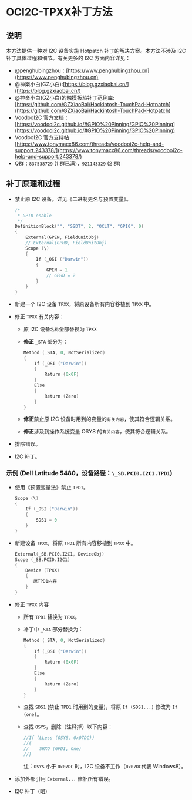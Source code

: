 # OCI2C-TPXX补丁方法

## 说明

本方法提供一种对 I2C 设备实施 Hotpatch 补丁的解决方案。本方法不涉及 I2C 补丁具体过程和细节。有关更多的 I2C 方面内容详见：

- @penghubingzhou：[https://www.penghubingzhou.cn](https://www.penghubingzhou.cn)
- @神楽小白(GZ小白):[https://blog.gzxiaobai.cn/](https://blog.gzxiaobai.cn/)
- @神楽小白(GZ小白)的触摸板热补丁范例库:[https://github.com/GZXiaoBai/Hackintosh-TouchPad-Hotpatch](https://github.com/GZXiaoBai/Hackintosh-TouchPad-Hotpatch)
- VoodooI2C 官方文档：[https://voodooi2c.github.io/#GPIO%20Pinning/GPIO%20Pinning](https://voodooi2c.github.io/#GPIO%20Pinning/GPIO%20Pinning)
- VoodooI2C 官方支持帖 [https://www.tonymacx86.com/threads/voodooi2c-help-and-support.243378/](https://www.tonymacx86.com/threads/voodooi2c-help-and-support.243378/)
- Q群：`837538729` (1 群已满)，`921143329` (2 群)

## 补丁原理和过程

- 禁止原 I2C 设备。详见《二进制更名与预置变量》。

  ```Swift
  /*
   * GPI0 enable
   */
  DefinitionBlock("", "SSDT", 2, "OCLT", "GPI0", 0)
  {
      External(GPEN, FieldUnitObj)
      // External(GPHD, FieldUnitObj)
      Scope (\)
      {
          If (_OSI ("Darwin"))
          {
              GPEN = 1
              // GPHD = 2
          }
      }
  }
  ```

- 新建一个 I2C 设备 `TPXX`，将原设备所有内容移植到 `TPXX` 中。

- 修正 `TPXX` 有关内容：

  - 原 I2C 设备`名称`全部替换为 `TPXX`

  - **修正** `_STA` 部分为：

    ```Swift
    Method (_STA, 0, NotSerialized)
    {
        If (_OSI ("Darwin"))
        {
            Return (0x0F)
        }
        Else
        {
            Return (Zero)
        }
    }
    ```

  - **修正**禁止原 I2C 设备时用到的变量的`有关内容`，使其符合逻辑关系。

  - **修正**涉及到操作系统变量 OSYS 的`有关内容`，使其符合逻辑关系。

- 排除错误。

- I2C 补丁。

### 示例 (Dell Latitude 5480，设备路径：`\_SB.PCI0.I2C1.TPD1`)

- 使用《预置变量法》禁止 `TPD1`。

  ```Swift
  Scope (\)
  {
      If (_OSI ("Darwin"))
      {
          SDS1 = 0
      }
  }
  ```

- 新建设备 `TPXX`，将原 `TPD1` 所有内容移植到 `TPXX` 中。

  ```Swift
  External(_SB.PCI0.I2C1, DeviceObj)
  Scope (_SB.PCI0.I2C1)
  {
      Device (TPXX)
      {
         原TPD1内容
      }
  }
  ```

- 修正 `TPXX` 内容

  - 所有 `TPD1` 替换为 `TPXX`。
  
  - 补丁中 `_STA` 部分替换为：
  
    ```Swift
    Method (_STA, 0, NotSerialized)
    {
        If (_OSI ("Darwin"))
        {
            Return (0x0F)
        }
        Else
        {
            Return (Zero)
        }
    }
    ```
  
  - 查找 `SDS1` (禁止 `TPD1` 时用到的变量)，将原 `If (SDS1...)` 修改为 `If (one)`。
  
  - 查找 `OSYS`，删除（注释掉）以下内容：
  
    ```Swift
    //If (LLess (OSYS, 0x07DC))
    //{
    //    SRXO (GPDI, One)
    //}
    ```
  
    注：`OSYS` 小于 `0x07DC` 时，I2C 设备不工作（`0x07DC`代表 Windows8）。
  
- 添加外部引用 `External...` 修补所有错误。

- I2C 补丁（略）
